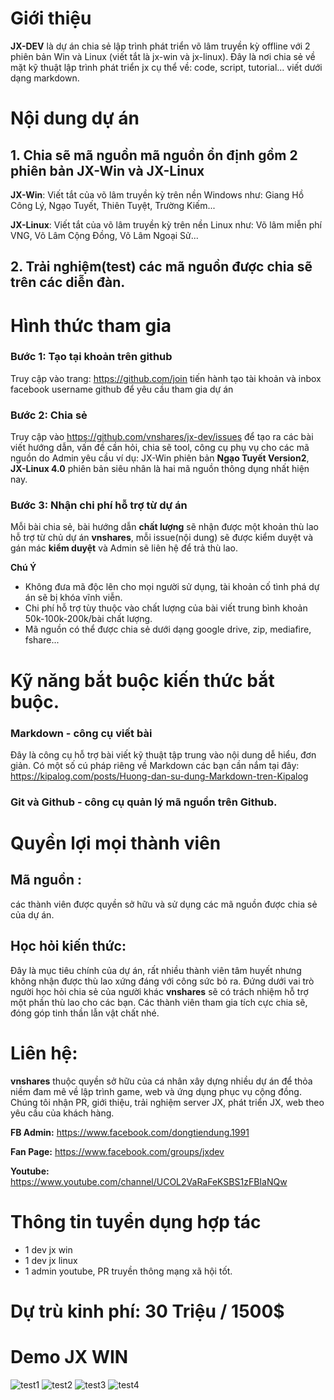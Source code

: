 # Giới thiệu
**JX-DEV** là dự án chia sẻ lập trình phát triển võ lâm truyền kỳ offline với 2 phiên bản Win và Linux (viết tắt là jx-win và jx-linux). 
Đây là nơi chia sẻ về mặt kỹ thuật lập trình phát triển jx cụ thể về: code, script, tutorial... viết dưới dạng markdown.

# Nội dung dự án
## 1. Chia sẽ mã nguồn mã nguồn ổn định gồm 2 phiên bản **JX-Win** và **JX-Linux**
**JX-Win**: Viết tắt của võ lâm truyền kỳ trên nền Windows như: Giang Hồ Công Lý, Ngạo Tuyết, Thiên Tuyệt, Trường Kiếm...

**JX-Linux**: Viết tắt của võ lâm truyền kỳ trên nền Linux như: Võ lâm miễn phí VNG, Võ Lâm Cộng Đồng, Võ Lâm Ngoại Sử...

## 2. Trải nghiệm(test) các mã nguồn được chia sẽ trên các diễn đàn.
# Hình thức tham gia
### Bước 1: Tạo tại khoản trên github 
Truy cập vào trang: https://github.com/join tiến hành tạo tài khoản và inbox facebook username github để yêu cầu tham gia dự án
### Bước 2: Chia sẻ
Truy cập vào https://github.com/vnshares/jx-dev/issues để tạo ra các bài viết hướng dẫn, vấn đề cần hỏi, chia sẽ tool, công cụ phụ vụ cho các mã nguồn do Admin yêu cầu ví dụ: JX-Win phiên bản **Ngạo Tuyết Version2**, **JX-Linux 4.0** phiên bản siêu nhân là hai mã nguồn thông dụng nhất hiện nay.
### Bước 3: Nhận chi phí hỗ trợ từ dự án
Mỗi bài chia sẻ, bài hướng dẫn **chất lượng** sẽ nhận được một khoản thù lao hỗ trợ từ chủ dự án **vnshares**, mỗi issue(nội dung) sẽ được kiểm duyệt và gán mác **kiểm duyệt** và Admin sẽ liên hệ để trả thù lao.

**Chú Ý** 
- Không đưa mã độc lên cho mọi người sử dụng, tài khoản cố tình phá dự án sẽ bị khóa vĩnh viễn.
- Chi phí hỗ trợ tùy thuộc vào chất lượng của bài viết trung bình khoản 50k-100k-200k/bài chất lượng.
- Mã nguồn có thể  được chia sẻ dưới dạng google drive, zip, mediafire, fshare...

# Kỹ năng bắt buộc kiến thức bắt buộc.
### Markdown - công cụ viết bài
Đây là công cụ hỗ trợ bài viết kỹ thuật tập trung vào nội dung dễ hiểu, đơn giản. Có một số cú pháp riêng về Markdown các bạn cần nắm tại đây:
https://kipalog.com/posts/Huong-dan-su-dung-Markdown-tren-Kipalog
### Git và Github - công cụ quản lý mã nguồn trên Github.
# Quyền lợi mọi thành viên
## Mã nguồn : 
các thành viên được quyền sở hữu và sử dụng các mã nguồn được chia sẻ của dự án.
## Học hỏi kiến thức: 
Đây là mục tiêu chính của dự án, rất nhiều thành viên tâm huyết nhưng không nhận được thù lao xứng đáng với công sức bỏ ra. Đứng dưới vai trò người học hỏi chia sẻ của người khác **vnshares** sẽ có trách nhiệm hỗ trợ một phần thù lao cho các bạn. Các thành viên tham gia tích cực chia sẽ, đóng góp tinh thần lẫn vật chất nhé.
# Liên hệ:
**vnshares** thuộc quyền sở hữu của cá nhân xây dựng nhiều dự án để thỏa niềm đam mê về lập trình game, web và ứng dụng phục vụ cộng đồng. Chúng tôi nhận  PR, giới thiệu, trải nghiệm server JX, phát triển JX, web theo yêu cầu của khách hàng.


**FB Admin:** https://www.facebook.com/dongtiendung.1991

**Fan Page:** https://www.facebook.com/groups/jxdev

**Youtube:** https://www.youtube.com/channel/UCOL2VaRaFeKSBS1zFBIaNQw

# Thông tin tuyển dụng hợp tác
- 1 dev jx win
- 1 dev jx linux
- 1 admin youtube, PR truyền thông mạng xã hội tốt.
# Dự trù kinh phí: 30 Triệu / 1500$
# Demo JX WIN
![test1](https://user-images.githubusercontent.com/42957164/45014970-757d1400-b04a-11e8-877a-1ae2c2d81a9e.png)
![test2](https://user-images.githubusercontent.com/42957164/45015063-bc6b0980-b04a-11e8-8612-731c5659ed90.png)
![test3](https://user-images.githubusercontent.com/42957164/45015190-19ff5600-b04b-11e8-9fc2-05ae52f174c8.png)
![test4](https://user-images.githubusercontent.com/42957164/45015236-4024f600-b04b-11e8-8694-93732ea16f12.png)

